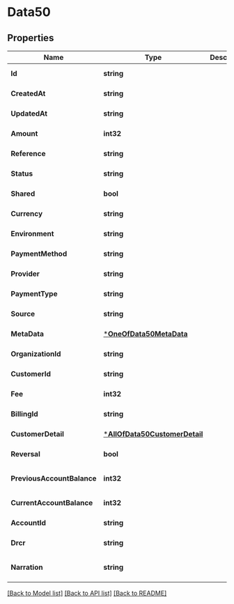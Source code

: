 # Data50

## Properties
Name | Type | Description | Notes
------------ | ------------- | ------------- | -------------
**Id** | **string** |  | [default to null]
**CreatedAt** | **string** |  | [default to null]
**UpdatedAt** | **string** |  | [default to null]
**Amount** | **int32** |  | [default to null]
**Reference** | **string** |  | [default to null]
**Status** | **string** |  | [default to null]
**Shared** | **bool** |  | [default to null]
**Currency** | **string** |  | [default to null]
**Environment** | **string** |  | [default to null]
**PaymentMethod** | **string** |  | [default to null]
**Provider** | **string** |  | [default to null]
**PaymentType** | **string** |  | [default to null]
**Source** | **string** |  | [default to null]
**MetaData** | [***OneOfData50MetaData**](OneOfData50MetaData.md) |  | [default to null]
**OrganizationId** | **string** |  | [default to null]
**CustomerId** | **string** |  | [default to null]
**Fee** | **int32** |  | [default to null]
**BillingId** | **string** |  | [default to null]
**CustomerDetail** | [***AllOfData50CustomerDetail**](AllOfData50CustomerDetail.md) |  | [default to null]
**Reversal** | **bool** |  | [default to null]
**PreviousAccountBalance** | **int32** |  | [optional] [default to null]
**CurrentAccountBalance** | **int32** |  | [default to null]
**AccountId** | **string** |  | [default to null]
**Drcr** | **string** |  | [default to null]
**Narration** | **string** |  | [optional] [default to null]

[[Back to Model list]](../README.md#documentation-for-models) [[Back to API list]](../README.md#documentation-for-api-endpoints) [[Back to README]](../README.md)

